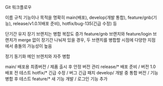 Git 워크플로우

이름 규칙
기능이나 목적을 명확히
main(배포), develop(개발 통합),
feature/gnb(기능), release/v1.0.1(배포 준비), hotfix/bug-135(긴급 수정) 등

단기간 유지
장기 브랜치는 병합 복잡도 증가
feature/gnb 브랜치와 feature/login 브랜치가 merge 없이 장기간 나눠져 있을 경우,
두 브랜치를 병합할 시점에 다양한 지점에서 충돌의 가능성이 높음

정기 동기화
메인 브렌치와 자주 병합

main/ 배포용 최종버전 / 제품 출시 후 안정 버전 관리
release/* 배포 준비 / 버전 1.0 배포 전 테스트
hotfix/* 긴급 수정 / 버그 긴급 패치
develop/ 개발 중 통합 버전 / 기능 병합 후 테스트
feature/* 새 기능 개발  / 로그인 기능 추가

